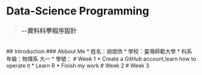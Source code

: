 # Data-Science Programming
> ### --資料科學程序設計
<br>
## Introduction
### Abbout Me
* 姓名：胡煜欣
* 學校：臺灣師範大學
* 科系年級：物理系 大一
* 學號：
# Week 1
* Create a GitHub account,learn how to operate it
* Learn R
* Finish my work
# Week 2
# Week 3
